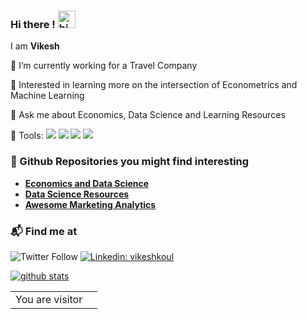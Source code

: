 ### Hi there ! <img src="https://user-images.githubusercontent.com/1303154/88677602-1635ba80-d120-11ea-84d8-d263ba5fc3c0.gif" width="28px" alt="hi">

I am **Vikesh**

🔭 I’m currently working for a Travel Company

🌱 Interested in learning more on the intersection of Econometrics and Machine Learning

💬 Ask me about Economics, Data Science and Learning Resources

🙇 Tools:
![](https://img.shields.io/badge/Python-informational?style=plastic&logo=Python&logoColor=white&color=blue)
![](https://img.shields.io/badge/R-informational?style=plastic&logo=R&logoColor=white&color=darkblue)
![](https://img.shields.io/badge/SQL-informational?style=plastic&logo=MySQL&logoColor=white&color=teal)
![](https://img.shields.io/badge/Tableau-informational?style=plastic&logo=Tableau&logoColor=white&color=red)


### 🚀 Github Repositories you might find interesting 

- **[Economics and Data Science](https://github.com/vkoul/Econ-Data-Science)**
- **[Data Science Resources](https://github.com/vkoul/Data-Science-Resources)**
- **[Awesome Marketing Analytics](https://github.com/vkoul/awesome-Marketing-Analytics)**


### 📬 Find me at
![Twitter Follow](https://img.shields.io/twitter/follow/vikesh_koul?style=social)
[![Linkedin: vikeshkoul](https://img.shields.io/badge/-Vikesh%20Koul-blue?style=flat-square&logo=Linkedin&logoColor=white&link=https://www.linkedin.com/in/vikeshkoul/)](https://www.linkedin.com/in/vikeshkoul/)


<!--- ![Blog Badge](http://img.shields.io/badge/-Tech%20blog-black?style=flat-square&logo=github&link=https://vikeshkoul.netlify.app/)](https://vikeshkoul.netlify.app/) --->


[![github stats](https://github-readme-stats.vercel.app/api?username=vkoul&hide=prs,issues,contribs&count_private=true&show_icons=true&hide_border=False)](https://github.com/vkoul)


<table>
  <tr>
    <td>You are visitor</td>
    <td><img src="https://profile-counter.glitch.me/vkoul/count.svg" alt="" /></td>
  </tr>
</table>


